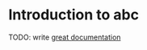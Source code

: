 # Introduction to abc

TODO: write [great documentation](http://jacobian.org/writing/great-documentation/what-to-write/)

